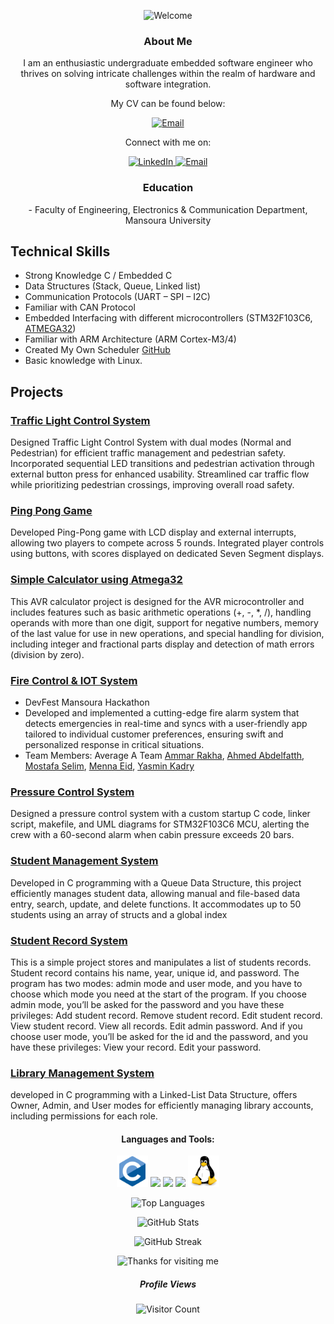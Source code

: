 <p align="center">
  <img src="https://steamuserimages-a.akamaihd.net/ugc/860610312554032555/487E65FCC15C60E817F901A747D323B25AB584A1/?imw=5000&imh=5000&ima=fit&impolicy=Letterbox&imcolor=%23000000&letterbox=false" alt="Welcome" />
</p>
<h3 align="center">About Me</h3>
<p align="center">
  I am an enthusiastic undergraduate embedded software engineer who thrives on solving intricate challenges within the realm of hardware and software integration.
</p>

  <p align="center">
  <span>My CV can be found below:</span>
</p>
  <p align="center">
<a href="https://drive.google.com/drive/u/2/folders/1kT9_3HelOJ36UtgGJpwx-Imu5RWHnZat" target="_blank">
    <img src="https://as2.ftcdn.net/v2/jpg/00/99/38/75/1000_F_99387513_nXXJsxWvAPgh9qrvM57wEyyzqbAkgClJ.jpg" alt="Email" height="50" width="50" />
  </a>
</p>

<p align="center">
  Connect with me on:
</p>
<p align="center">
  <a href="https://www.linkedin.com/in/mostafa-edrees-427373225/" target="_blank">
    <img src="https://raw.githubusercontent.com/rahuldkjain/github-profile-readme-generator/master/src/images/icons/Social/linked-in-alt.svg" alt="LinkedIn" height="30" width="40" />
  </a>
  <a href="mailto:mostafaedrees018@gmail.com" target="_blank">
    <img src="https://img.icons8.com/color/48/000000/gmail.png" alt="Email" height="30" width="40" />
  </a>
</p>

<h3 align="center">Education</h3>
<p align="center">
  - Faculty of Engineering, Electronics & Communication Department, Mansoura University
</p>

## Technical Skills
* Strong Knowledge C / Embedded C
* Data Structures (Stack, Queue, Linked list)
* Communication Protocols (UART – SPI – I2C)
* Familiar with CAN Protocol
* Embedded Interfacing with different microcontrollers (STM32F103C6, [ATMEGA32](https://github.com/MostafaEdrees11/ATMEGA32_DRIVERS))
* Familiar with ARM Architecture (ARM Cortex-M3/4)
* Created My Own Scheduler [GitHub](https://github.com/MostafaEdrees11/My_Own_RTOS)
* Basic knowledge with Linux.

## Projects

### [Traffic Light Control System](https://github.com/MostafaEdrees11/Traffic_Light_Control_System)
Designed Traffic Light Control System with dual modes (Normal and Pedestrian) for efficient traffic 
management and pedestrian safety. Incorporated sequential LED transitions and pedestrian 
activation through external button press for enhanced usability. Streamlined car traffic flow while 
prioritizing pedestrian crossings, improving overall road safety.

### [Ping Pong Game](https://github.com/MostafaEdrees11/PING_PONG_GAME)
Developed Ping-Pong game with LCD display and external interrupts, allowing two players to 
compete across 5 rounds. Integrated player controls using buttons, with scores displayed on 
dedicated Seven Segment displays.

### [Simple Calculator using Atmega32](https://github.com/MostafaEdrees11/Simple_Calculator_Atmega32)
This AVR calculator project is designed for the AVR microcontroller and includes features such as basic arithmetic operations (+, -, *, /), handling operands with more than one digit, support for negative numbers, memory of the last value for use in new operations, and special handling for division, including integer and fractional parts display and detection of math errors (division by zero).

### [Fire Control & IOT System](https://github.com/MostafaEdrees11/DevFest_Mansoura_Hackathon_Average_A_Team)
* DevFest Mansoura Hackathon
* Developed and implemented a cutting-edge fire alarm system that detects emergencies in real-time and syncs with a user-friendly app tailored to individual customer preferences, ensuring swift and personalized response in critical situations.
* Team Members: Average A Team
[Ammar Rakha](https://www.linkedin.com/in/ammar-rakha/), [Ahmed Abdelfatth](https://www.linkedin.com/in/ahmed-abdelfatth/), [Mostafa Selim](https://www.linkedin.com/in/mostafa-selim-a46a5a242/), [Menna Eid](https://www.linkedin.com/in/menna-eid-084115240/), [Yasmin Kadry](https://www.linkedin.com/in/yasmin-kadry/)

### [Pressure Control System](https://github.com/MostafaEdrees11/Mastering_Embedded_System_Online_Diploma/tree/master/Unit5_First%20Term%20Projects/Pressure%20Control%20System)
Designed a pressure control system with a custom startup C code, linker script, makefile, and UML diagrams for STM32F103C6 MCU, alerting the crew with a 60-second alarm when cabin pressure exceeds 20 bars.

### [Student Management System](https://github.com/MostafaEdrees11/Mastering_Embedded_System_Online_Diploma/tree/master/Unit5_First%20Term%20Projects/Student%20Management%20System)
Developed in C programming with a Queue Data Structure, this project efficiently manages student data, allowing manual and file-based data entry, search, update, and delete functions. It accommodates up to 50 students using an array of structs and a global index

### [Student Record System](https://github.com/MostafaEdrees11/Student_Recored_System)
This is a simple project stores and manipulates a list of students records. Student record contains his name, year, unique id, and password. The program has two modes: admin mode and user mode, and you have to choose which mode you need at the start of the program. If you choose admin mode, you’ll be asked for the password and you have these privileges: Add student record. Remove student record. Edit student record. View student record. View all records. Edit admin password. And if you choose user mode, you’ll be asked for the id and the password, and you have these privileges: View your record. Edit your password.

### [Library Management System](https://github.com/MostafaEdrees11/Library_Management_System)
developed in C programming with a Linked-List Data Structure, offers Owner, Admin, and User modes for efficiently managing library accounts, including permissions for each role.

<h4 align="center">Languages and Tools:</h4>
<p align="center">
  <code><img height="50" src="https://raw.githubusercontent.com/devicons/devicon/master/icons/c/c-original.svg"></code>
  <code><img height="50" src="https://www.vectorlogo.zone/logos/git-scm/git-scm-icon.svg"></code>
  <code><img height="50" src="https://upload.wikimedia.org/wikipedia/commons/thumb/6/69/Notepad%2B%2B_Logo.svg/2367px-Notepad%2B%2B_Logo.svg.png"></code>
  <code><img height="50" src="https://www.devopsschool.com/trainer/assets/images/makefiles-logo.png"></code>
  <code><img height="50" src="https://raw.githubusercontent.com/devicons/devicon/master/icons/linux/linux-original.svg"></code>
</p>

<p align="center">
  <img src="https://github-readme-stats.vercel.app/api/top-langs?username=MostafaEdrees11&show_icons=true&locale=en&layout=compact" alt="Top Languages" />
</p>

<p align="center">
  <img src="https://github-readme-stats.vercel.app/api?username=MostafaEdrees11&show_icons=true&locale=en" alt="GitHub Stats" />
</p>

<p align="center">
  <img src="https://github-readme-streak-stats.herokuapp.com/?user=MostafaEdrees11" alt="GitHub Streak" />
</p>

<div align="center">
  <img height="120" alt="Thanks for visiting me" width="100%" src="https://raw.githubusercontent.com/BrunnerLivio/brunnerlivio/master/images/marquee.svg" />
  <br />
</div>

<h5 align="center">Profile Views</h5>
<div align="center">
  <img src="https://profile-counter.glitch.me/Mostafa Edrees/count.svg" alt="Visitor Count" />
</div>
